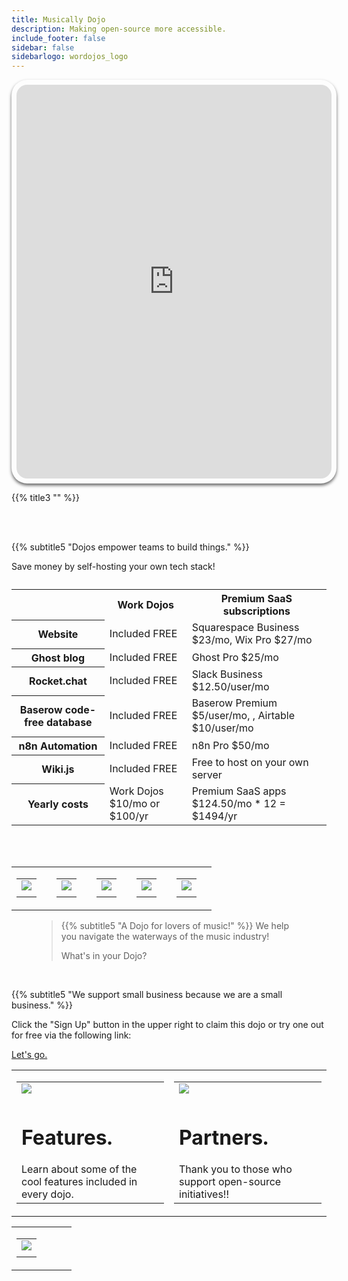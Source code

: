 ```yaml
---
title: Musically Dojo
description: Making open-source more accessible.
include_footer: false
sidebar: false
sidebarlogo: wordojos_logo
---
```

<iframe src="https://musically.workdojos.com" style="width: 100%;height: 630px;padding: 8px; box-shadow: 0 3px 5px rgba(0,0,0,.6);border-radius: 25px;overflow: hidden;border: none;" align="middle"></iframe>
<br>

{{% title3 "" %}}

<br>






<br>

{{% subtitle5 "Dojos empower teams to build things." %}}

Save money by self-hosting your own tech stack! 
<br>
<table>
    <caption></caption>
    <tr>
        <td> </td>
        <th scope="col" class="heman">Work Dojos</th>
        <th scope="col" class="skeletor">Premium SaaS subscriptions</th>
    </tr>
    <tr>
        <th scope="row">Website</th>
        <td>Included FREE</td>
        <td>Squarespace Business $23/mo, Wix Pro $27/mo</td>
    </tr>
    <tr>
        <th scope="row">Ghost blog</th>
        <td>Included FREE</td>
        <td>Ghost Pro $25/mo</td>
    </tr>
    <tr>
        <th scope="row">Rocket.chat</th>
        <td>Included FREE</td>
        <td>Slack Business $12.50/user/mo</td>
    </tr>
    <tr>
        <th scope="row">Baserow code-free database</th>
        <td>Included FREE</td>
        <td>Baserow Premium $5/user/mo, , Airtable $10/user/mo</td>
    </tr>
    <tr>
        <th scope="row">n8n Automation</th>
        <td>Included FREE</td>
        <td>n8n Pro $50/mo</td>
    </tr>
    <tr>
        <th scope="row">Wiki.js</th>
        <td>Included FREE</td>
        <td>Free to host on your own server</td>
    </tr>
    <tr>
        <th scope="row">Yearly costs</th>
        <td>Work Dojos $10/mo or $100/yr </td>
        <td>Premium SaaS apps $124.50/mo * 12 = $1494/yr  </td>
    </tr>
</table>

<br><br>

<table border="0" cellpadding="0" cellspacing="0" width="600" id="templateColumns">
    <tr>
        <td align="center" valign="top" width="15%" class="templateColumnContainer">
            <table border="0" cellpadding="10" cellspacing="0" width="100%">
                <tr>
                    <td class="leftColumnContent">
                      <a href="https://workdojos.com/wiki">  
                        <img src="https://workmates.live/wp-content/uploads/2022/11/wikijs.png" class="columnImage" />
                    </td>
                </tr>
                <tr>
                    <td valign="top" class="leftColumnContent">
                    </td>
                </tr>
            </table>
        </td>
        <td align="center" valign="top" width="15%" class="templateColumnContainer">
            <table border="0" cellpadding="10" cellspacing="0" width="100%">
                <tr>
                    <td class="leftColumnContent">
                      <a href="https://workdojos.com/n8n">  
                        <img src="https://workmates.live/wp-content/uploads/2022/11/n8n-logo.png" class="columnImage" />
                    </td>
                </tr>
                <tr>
                    <td valign="top" class="leftColumnContent">
                    </td>
                </tr>
            </table>
        </td>
        <td align="center" valign="top" width="15%" class="templateColumnContainer">
            <table border="0" cellpadding="10" cellspacing="0" width="100%">
                <tr>
                    <td class="leftColumnContent">
                      <a href="https://workdojos.com/chat">  
                        <img src="/uploads/hey.webp" class="columnImage" />
                    </td>
                </tr>
                <tr>
                    <td valign="top" class="leftColumnContent">
                    </td>
                </tr>
            </table>
        </td>
        <td align="center" valign="top" width="15%" class="templateColumnContainer">
            <table border="0" cellpadding="10" cellspacing="0" width="100%">
                <tr>
                    <td class="leftColumnContent">
                      <a href="https://workdojos.com/db">  
                        <img src="https://workmates.live/wp-content/uploads/2022/11/baserow4.png" class="columnImage" />
                    </td>
                </tr>
                <tr>
                    <td valign="top" class="leftColumnContent">
                    </td>
                </tr>
            </table>
        </td>
        <td align="center" valign="top" width="15%" class="templateColumnContainer">
            <table border="0" cellpadding="10" cellspacing="0" width="100%">
                <tr>
                    <td class="rightColumnContent">
                      <a href="https://workdojos.com/ghost">
                        <img src="https://workmates.live/wp-content/uploads/2022/11/ghost-black-logo.png" class="columnImage" />
                    </td>
                </tr>
                <tr>
                    <td valign="top" class="rightColumnContent">
                    </td>
                </tr>
            </table>
        </td>
    </tr>
</table>


<figure>
    <blockquote cite="">
        <p></p>
    {{% subtitle5 "A Dojo for lovers of music!" %}}
We help you navigate the waterways of the music industry!

What's in your Dojo?
</figure>

<br>

{{% subtitle5 "We support small business because we are a small business." %}}


 
  
  
  
    
      
 

  

Click the "Sign Up" button in the upper right to claim this dojo or try one out for free via the following link:  



 <a href="https://blog.workdojos.com/free-dojo">Let's go.</a> 





<table border="0" cellpadding="0" cellspacing="0" width="600" id="templateColumns">
    <tr>
        <td align="center" valign="top" width="50%" class="templateColumnContainer">
            <table border="0" cellpadding="10" cellspacing="0" width="100%">
                <tr>
                    <td class="leftColumnContent">
                      <a href="https://workdojos.com/features">  
                        <img src="/uploads/custom dash 1.png" class="columnImage" />
                    </td>
                </tr>
                <tr>
                    <td valign="top" class="leftColumnContent">
                        <h1>Features.</h1>
                        Learn about some of the cool features included in every dojo.
                    </td>
                </tr>
            </table>
        </td>
        <td align="center" valign="top" width="50%" class="templateColumnContainer">
            <table border="0" cellpadding="10" cellspacing="0" width="100%">
                <tr>
                    <td class="rightColumnContent">
                      <a href="https://workdojos.com/partners">
                        <img src="/uploads/partners.png" class="columnImage" />
                    </td>
                </tr>
                <tr>
                    <td valign="top" class="rightColumnContent">
                        <h1>Partners.</h1>
                          Thank you to those who support open-source initiatives!!
                    </td>
                </tr>
            </table>
        </td>
    </tr>
</table>

<table border="0" cellpadding="0" cellspacing="0" width="600" id="templateColumns">
    <tr>
        <td align="center" valign="top" width="50%" class="templateColumnContainer">
            <table border="0" cellpadding="10" cellspacing="0" width="100%">
                <tr>
                    <td class="leftColumnContent">
                      <a href="https://blog.workdojos.com/#/portal/signup">  
                        <img src="/uploads/dash 2.png" class="columnImage" />
                    </td>
                </tr>
                <tr>
                    <td valign="top" class="leftColumnContent">

